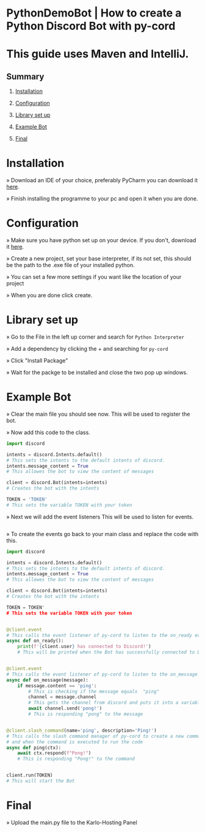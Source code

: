 # PythonDemoBot | How to create a Python Discord Bot with py-cord 
# This guide uses Maven and IntelliJ.
<h2>Summary</h2>

1. [Installation](#installation)

2. [Configuration](#configuration)

3. [Library set up](#library-set-up)

4. [Example Bot](#example-bot)

5. [Final](#final)


# Installation

» Download an IDE of your choice, preferably PyCharm you can download it [here](https://www.jetbrains.com/de-de/pycharm/download/).

» Finish installing the programme to your pc and open it when you are done.

# Configuration

» Make sure you have python set up on your device. If you don't, download it [here](https://www.python.org/downloads/).

» Create a new project, set your base interpreter, if its not set, this should be the path to the .exe file of your installed python.

» You can set a few more settings if you want like the location of your project

» When you are done click create. 

# Library set up

» Go to the File in the left up corner and search for ```Python Interpreter```

» Add a dependency by clicking the + and searching for ```py-cord```

» Click "Install Package"

» Wait for the packge to be installed and close the two pop up windows.

# Example Bot

» Clear the main file you should see now. This will be used to register the bot.


» Now add this code to the class.
```python
import discord

intents = discord.Intents.default()
# This sets the intents to the default intents of discord.
intents.message_content = True
# This allowes the bot to view the content of messages

client = discord.Bot(intents=intents)
# Creates the bot with the intents

TOKEN = 'TOKEN'
# This sets the variable TOKEN with your token

```
» Next we will add the event listeners This will be used to listen for events.
```python

```
» To create the events go back to your main class and replace the code with this.
```python
import discord

intents = discord.Intents.default()
# This sets the intents to the default intents of discord.
intents.message_content = True
# This allowes the bot to view the content of messages

client = discord.Bot(intents=intents)
# Creates the bot with the intents

TOKEN = TOKEN'
# This sets the variable TOKEN with your token


@client.event
# This calls the event listener of py-cord to listen to the on_ready event and when its executed to run the code
async def on_ready():
    print(f'{client.user} has connected to Discord!')
    # This will be printed when the Bot has successfully connected to Discord


@client.event
# This calls the event listener of py-cord to listen to the on_message event and when its executed to run the code
async def on_message(message):
    if message.content == 'ping':
        # This is checking if the message equals  "ping"
        channel = message.channel
        # This gets the channel from discord and puts it into a variable
        await channel.send('pong!')
        # This is responding "pong" to the message


@client.slash_command(name='ping', description='Ping!')
# This calls the slash command manager of py-cord to create a new command with the name ping and description "Ping!"
# and when the command is executed to run the code
async def ping(ctx):
    await ctx.respond(f"Pong!")
    # This is responding "Pong!" to the command


client.run(TOKEN)
# This will start the Bot

```
# Final

» Upload the main.py file to the Karlo-Hosting Panel
